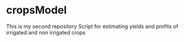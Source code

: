 # cropsModel
This is my second repository
Script for estimating yields and profits of irrigated and non irrigated crops
